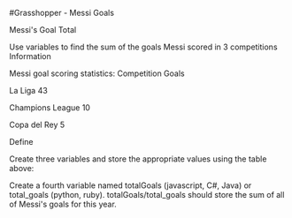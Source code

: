 #Grasshopper - Messi Goals

Messi's Goal Total

Use variables to find the sum of the goals Messi scored in 3 competitions
Information

Messi goal scoring statistics:
Competition 	Goals

La Liga 	43

Champions League 	10

Copa del Rey 	5

Define

Create three variables and store the appropriate values using the table above:

Create a fourth variable named totalGoals (javascript, C#, Java) or total_goals (python, ruby). totalGoals/total_goals should store the sum of all of Messi's goals for this year.
